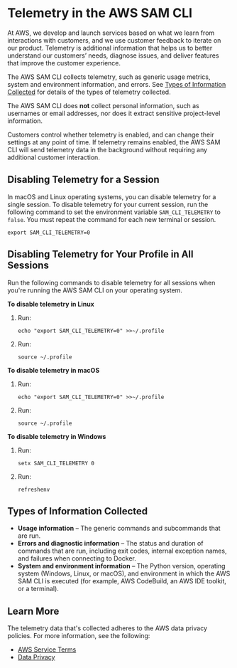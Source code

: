 # Telemetry in the AWS SAM CLI<a name="serverless-sam-telemetry"></a>

At AWS, we develop and launch services based on what we learn from interactions with customers, and we use customer feedback to iterate on our product\. Telemetry is additional information that helps us to better understand our customers’ needs, diagnose issues, and deliver features that improve the customer experience\.

The AWS SAM CLI collects telemetry, such as generic usage metrics, system and environment information, and errors\. See [Types of Information Collected](#serverless-sam-telemtry-data-collected) for details of the types of telemetry collected\.

The AWS SAM CLI does **not** collect personal information, such as usernames or email addresses, nor does it extract sensitive project\-level information\.

Customers control whether telemetry is enabled, and can change their settings at any point of time\. If telemetry remains enabled, the AWS SAM CLI will send telemetry data in the background without requiring any additional customer interaction\.

## Disabling Telemetry for a Session<a name="serverless-sam-telemtry-opt-out"></a>

In macOS and Linux operating systems, you can disable telemetry for a single session\. To disable telemetry for your current session, run the following command to set the environment variable `SAM_CLI_TELEMETRY` to `false`\. You must repeat the command for each new terminal or session\. 

```
export SAM_CLI_TELEMETRY=0
```

## Disabling Telemetry for Your Profile in All Sessions<a name="serverless-sam-telemtry-opt-out"></a>

Run the following commands to disable telemetry for all sessions when you're running the AWS SAM CLI on your operating system\.

**To disable telemetry in Linux**

1. Run:

   ```
   echo "export SAM_CLI_TELEMETRY=0" >>~/.profile
   ```

1. Run:

   ```
   source ~/.profile
   ```

**To disable telemetry in macOS**

1. Run:

   ```
   echo "export SAM_CLI_TELEMETRY=0" >>~/.profile
   ```

1. Run:

   ```
   source ~/.profile
   ```

**To disable telemetry in Windows**

1. Run:

   ```
   setx SAM_CLI_TELEMETRY 0
   ```

1. Run:

   ```
   refreshenv
   ```

## Types of Information Collected<a name="serverless-sam-telemtry-data-collected"></a>
+ **Usage information** – The generic commands and subcommands that are run\.
+ **Errors and diagnostic information** – The status and duration of commands that are run, including exit codes, internal exception names, and failures when connecting to Docker\.
+ **System and environment information** – The Python version, operating system \(Windows, Linux, or macOS\), and environment in which the AWS SAM CLI is executed \(for example, AWS CodeBuild, an AWS IDE toolkit, or a terminal\)\.

## Learn More<a name="serverless-sam-telemtry-learn-more"></a>

The telemetry data that's collected adheres to the AWS data privacy policies\. For more information, see the following:
+ [AWS Service Terms](https://aws.amazon.com/service-terms/)
+ [Data Privacy](https://aws.amazon.com/compliance/data-privacy-faq/)